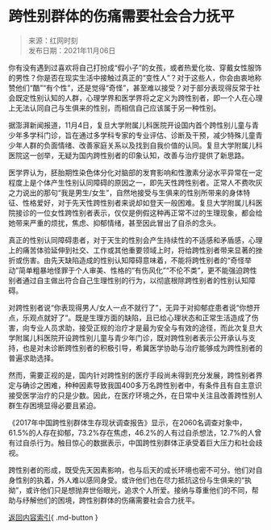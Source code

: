 <!-- https://moment.rednet.cn/pc/content/2021/11/06/10370904.html -->

# 跨性别群体的伤痛需要社会合力抚平

> 来源：红网时刻  
> 发布日期：2021年11月06日

你有没有遇到过喜欢将自己打扮成“假小子”的女孩，或者热爱化妆、穿戴女性服饰的男性？你是否在现实生活中接触过真正的“变性人”？对于这些人，你会由衷地称赞他们“酷”“有个性”，还是觉得“奇怪”，甚至难以接受？对于部分表现得反常于社会既定性别认知的人群，心理学界和医学界将之定义为跨性别者，即一个人在心理上无法认同自己与生俱来的性别，而相信自己应该属于另一种性别。

据澎湃新闻报道，11月4日，复旦大学附属儿科医院开设国内首个跨性别儿童与青少年多学科门诊，旨在通过多学科专家的专业评估、诊断及干预，减少特殊儿童青少年人群的负面情绪、改善家庭关系以及找到自我价值的认同。复旦大学附属儿科医院这一创举，无疑为国内跨性别者的印象认知，改善与治疗提供了新思路。

医学界认为，胚胎期性染色体分化对脑部的发育影响和性激素分泌水平异常在一定程度上是个体产生性别认同障碍的原因之一，即先天性跨性别者。正常人不费吹灰之力说出的那句“我是男生/女生”，自然地接受与生俱来的性别所带来的身体特征、性格爱好，对于先天性跨性别者来说却如登天一般困难。复旦大学附属儿科医院接诊的一位女性跨性别者表示，仅仅是例假这种再正常不过的生理现象，都会给她带来严重的烦扰，焦虑、抑郁情绪，甚至因此冒出了自杀的念头。

真正的性别认同障碍患者，对于天生的性别会产生持续性的不适感和矛盾感，心理上的痛苦体验延伸到社交、工作或其他重要领域上时，将给跨性别者带来显著的挫折或伤害。由先天缺陷造成的性别认知障碍意味着，不能将跨性别者的“奇怪举动”简单粗暴地怪罪于个人审美、性格的“有伤风化”“不伦不类”，更不能强迫跨性别者通过自主做出符合自己生理性别的行为，以彻底根除跨性别者的性别认知障碍。

对跨性别者说“你表现得男人/女人一点不就行了”，无异于对抑郁症患者说“你想开点，乐观点就好了”。既是生理方面的缺陷，且已给心理状态和正常生活造成了伤害，向专业人员求助，接受正规的治疗才是最为安全与有效的途径，而此次复旦大学附属儿科医院开设跨性别儿童与青少年门诊，既对跨性别者表示公开承认与支持，也是对未诊断跨性别者的积极引导，希冀医学协助与治疗能够成为跨性别者的普遍求助选择。

然而，需要正视的是，国内针对跨性别的医疗手段尚未得到充分发展，跨性别者界定与确诊之困难，种种因素导致我国400多万名跨性别者中，有条件且有自主意识接受医学治疗的只是少数。因此，在医疗环境之外，在日常中关注且改善跨性别人群生存困境显得必要且紧迫。

《2017年中国跨性别群体生存现状调查报告》显示，在2060名调查对象中，61.5%的人存在抑郁，73.2%存在焦虑，46.2%的人有过自杀想法，12.7%的人曾有过自杀行为。触目惊心的数据表示，中国跨性别群体正承受着巨大压力和社会歧视。

跨性别者的形成，既受先天因素影响，也与后天的成长环境也密不可分。他们对自身性别的执着，外人难以感同身受。或许他们也在尽力抵抗这份与生俱来的“执拗”，或许他们只是想抛弃世俗眼光，追求个人所爱。接纳与尊重他们的不同，帮助与纾解他们的困境，跨性别群体的伤痛需要社会合力抚平。

[返回内容索引](../comment/index.md){ .md-button }
